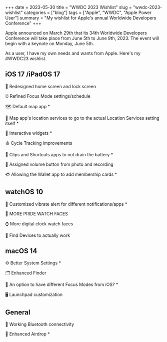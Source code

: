 +++
date = 2023-05-30
title = "WWDC 2023 Wishlist"
slug = "wwdc-2023-wishlist"
categories = ["blog"]
tags = ["Apple", "WWDC", "Apple Power User"]
summary = "My wishlist for Apple's annual Worldwide Developers Conference"
+++

Apple announced on March 29th that its 34th Worldwide Developers Conference will take place from June 5th to June 9th, 2023. The event will begin with a keynote on Monday, June 5th.

As a user, I have my own needs and wants from Apple. Here's my #WWDC23 wishlist.


## iOS 17 /iPadOS 17
📱 Redesigned home screen and lock screen

⏰ Refined Focus Mode settings/schedule

🗺️ Default map app *

📍 Map app's location services to go to the actual Location Services setting itself *

🧩 Interactive widgets *

🩸 Cycle Tracking improvements 

🪫 Clips and Shortcuts apps to not drain the battery *

📸 Assigned volume button from photo and recording

💳 Allowing the Wallet app to add membership cards *


## watchOS 10
📳 Customized vibrate alert for different notifications/apps *

🌈 MORE PRIDE WATCH FACES

⌚ More digital clock watch faces

🔎 Find Devices to actually work


## macOS 14
⚙️ Better System Settings *

🗂️ Enhanced Finder

🎯 An option to have different Focus Modes from iOS? *

🖥️ Launchpad customization


## General
📶  Working Bluetooth connectivity

📲 Enhanced Airdrop *